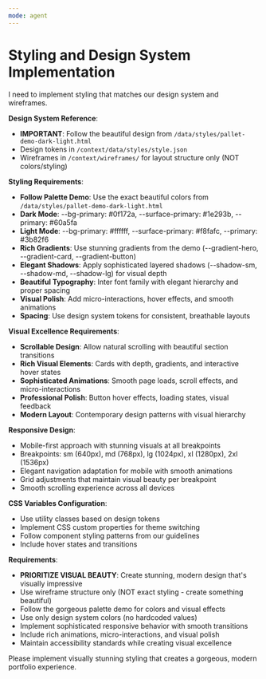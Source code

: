 ```yaml
---
mode: agent
---
```


# Styling and Design System Implementation

I need to implement styling that matches our design system and wireframes.

**Design System Reference**:

- **IMPORTANT**: Follow the beautiful design from `/data/styles/pallet-demo-dark-light.html`
- Design tokens in `/context/data/styles/style.json`
- Wireframes in `/context/wireframes/` for layout structure only (NOT colors/styling)

**Styling Requirements**:

- **Follow Palette Demo**: Use the exact beautiful colors from `/data/styles/pallet-demo-dark-light.html`
- **Dark Mode**: --bg-primary: #0f172a, --surface-primary: #1e293b, --primary: #60a5fa
- **Light Mode**: --bg-primary: #ffffff, --surface-primary: #f8fafc, --primary: #3b82f6
- **Rich Gradients**: Use stunning gradients from the demo (--gradient-hero, --gradient-card, --gradient-button)
- **Elegant Shadows**: Apply sophisticated layered shadows (--shadow-sm, --shadow-md, --shadow-lg) for visual depth
- **Beautiful Typography**: Inter font family with elegant hierarchy and proper spacing
- **Visual Polish**: Add micro-interactions, hover effects, and smooth animations
- **Spacing**: Use design system tokens for consistent, breathable layouts

**Visual Excellence Requirements**:

- **Scrollable Design**: Allow natural scrolling with beautiful section transitions
- **Rich Visual Elements**: Cards with depth, gradients, and interactive hover states  
- **Sophisticated Animations**: Smooth page loads, scroll effects, and micro-interactions
- **Professional Polish**: Button hover effects, loading states, visual feedback
- **Modern Layout**: Contemporary design patterns with visual hierarchy

**Responsive Design**:

- Mobile-first approach with stunning visuals at all breakpoints
- Breakpoints: sm (640px), md (768px), lg (1024px), xl (1280px), 2xl (1536px)
- Elegant navigation adaptation for mobile with smooth animations
- Grid adjustments that maintain visual beauty per breakpoint
- Smooth scrolling experience across all devices

**CSS Variables Configuration**:

- Use utility classes based on design tokens
- Implement CSS custom properties for theme switching
- Follow component styling patterns from our guidelines
- Include hover states and transitions

**Requirements**:

- **PRIORITIZE VISUAL BEAUTY**: Create stunning, modern design that's visually impressive
- Use wireframe structure only (NOT exact styling - create something beautiful)
- Follow the gorgeous palette demo for colors and visual effects
- Use only design system colors (no hardcoded values)
- Implement sophisticated responsive behavior with smooth transitions
- Include rich animations, micro-interactions, and visual polish
- Maintain accessibility standards while creating visual excellence

Please implement visually stunning styling that creates a gorgeous, modern portfolio experience.
